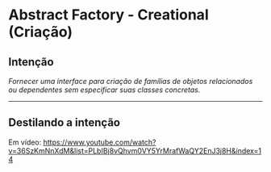 # Abstract Factory - Creational (Criação)

## Intenção

_Fornecer uma interface para criação de famílias de objetos relacionados ou dependentes sem especificar suas classes concretas._

---

## Destilando a intenção

Em vídeo: https://www.youtube.com/watch?v=36SzKmNnXdM&list=PLbIBj8vQhvm0VY5YrMrafWaQY2EnJ3j8H&index=14
